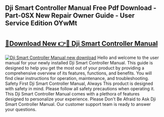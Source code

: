 ## Dji Smart Controller Manual Free Pdf Download - Part-0SX New Repair Owner Guide - User Service Edition OYwMt

# <h2><a href="http://bc34078.oget.top/?id=Dji+Smart+Controller+Manual">🔗Download New 👉🔴 Dji Smart Controller Manual</a></h2>

[![Dji Smart Controller Manual new download](https://i.imgur.com/5g1atiW.png)](http://bc34078.oget.top/?id=Dji+Smart+Controller+Manual)
Hello and welcome to the user manual for your newly installed Dji Smart Controller Manual. This guide is designed to help you get the most out of your product by providing a comprehensive overview of its features, functions, and benefits. You will find clear instructions for operation, maintenance, and troubleshooting. Safety First Dji Smart Controller Manual, Always This product is designed with safety in mind. Please follow all safety precautions when operating it. This Dji Smart Controller Manual comes with a plethora of features designed to personalize your experience. Please Don't Be Afraid to Ask Dji Smart Controller Manual. Our customer support team is ready to answer your questions.
